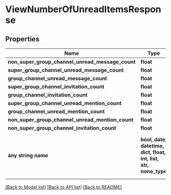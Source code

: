 # ViewNumberOfUnreadItemsResponse


## Properties
Name | Type | Description | Notes
------------ | ------------- | ------------- | -------------
**non_super_group_channel_unread_message_count** | **float** |  | [optional] 
**super_group_channel_unread_message_count** | **float** |  | [optional] 
**group_channel_unread_message_count** | **float** |  | [optional] 
**super_group_channel_invitation_count** | **float** |  | [optional] 
**group_channel_invitation_count** | **float** |  | [optional] 
**super_group_channel_unread_mention_count** | **float** |  | [optional] 
**group_channel_unread_mention_count** | **float** |  | [optional] 
**non_super_group_channel_unread_mention_count** | **float** |  | [optional] 
**non_super_group_channel_invitation_count** | **float** |  | [optional] 
**any string name** | **bool, date, datetime, dict, float, int, list, str, none_type** | any string name can be used but the value must be the correct type | [optional]

[[Back to Model list]](../README.md#documentation-for-models) [[Back to API list]](../README.md#documentation-for-api-endpoints) [[Back to README]](../README.md)


